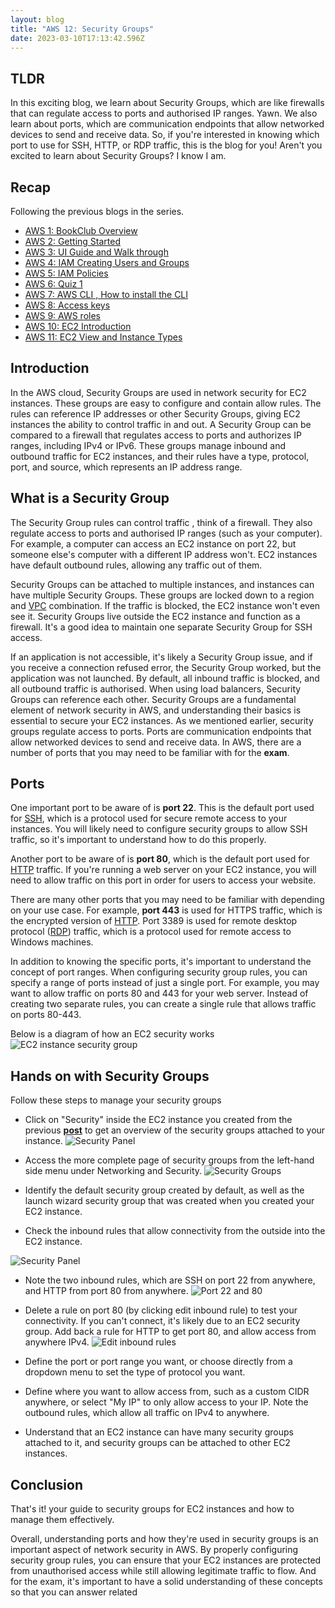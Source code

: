 ```yaml
---
layout: blog
title: "AWS 12: Security Groups"
date: 2023-03-10T17:13:42.596Z
---
```


## TLDR

In this exciting blog, we learn about Security Groups, which are like firewalls that can regulate access to ports and authorised IP ranges. Yawn. We also learn about ports, which are communication endpoints that allow networked devices to send and receive data. So, if you're interested in knowing which port to use for SSH, HTTP, or RDP traffic, this is the blog for you! Aren't you excited to learn about Security Groups? I know I am.

## Recap

Following the previous blogs in the series.

- [AWS 1: BookClub Overview](https://magicishaqblog.netlify.app/aws/)
- [AWS 2: Getting Started](https://magicishaqblog.netlify.app/2023-01-23-aws-2-getting-started/)
- [AWS 3: UI Guide and Walk through](https://magicishaqblog.netlify.app/2023-01-27-aws-3-UI-guide-and-walkthrough)
- [AWS 4: IAM Creating Users and Groups](https://magicishaqblog.netlify.app/2023-01-28-aws-4-IAM)
- [AWS 5: IAM Policies](https://magicishaqblog.netlify.app/2023-02-03-aws-5-IAM-polices)
- [AWS 6: Quiz 1 ](https://magicishaqblog.netlify.app/aws-quiz-one)
- [AWS 7: AWS CLI , How to install the CLI](https://magicishaqblog.netlify.app/2023-10-03-aws-7-cli)
- [AWS 8: Access keys](https://magicishaqblog.netlify.app/2023-10-03-aws-8-access-keys)
- [AWS 9: AWS roles](https://magicishaqblog.netlify.app/2023-02-17-aws-9-roles)
- [AWS 10: EC2 Introduction](https://magicishaqblog.netlify.app/2023-02-24-aws-10-EC2/)
- [AWS 11: EC2 View and Instance Types](https://magicishaqblog.netlify.app/2023-03-03-aws-11-EC2-View-and-instance-types/)

## Introduction

In the AWS cloud, Security Groups are used in network security for EC2 instances. These groups are easy to configure and contain allow rules. The rules can reference IP addresses or other Security Groups, giving EC2 instances the ability to control traffic in and out. A Security Group can be compared to a firewall that regulates access to ports and authorizes IP ranges, including IPv4 or IPv6. These groups manage inbound and outbound traffic for EC2 instances, and their rules have a type, protocol, port, and source, which represents an IP address range.

## What is a Security Group

The Security Group rules can control traffic , think of a firewall. They also regulate access to ports and authorised IP ranges (such as your computer). For example, a computer can access an EC2 instance on port 22, but someone else's computer with a different IP address won't. EC2 instances have default outbound rules, allowing any traffic out of them.

Security Groups can be attached to multiple instances, and instances can have multiple Security Groups. These groups are locked down to a region and [VPC](https://docs.aws.amazon.com/vpc/latest/userguide/what-is-amazon-vpc.html) combination. If the traffic is blocked, the EC2 instance won't even see it. Security Groups live outside the EC2 instance and function as a firewall. It's a good idea to maintain one separate Security Group for SSH access.

If an application is not accessible, it's likely a Security Group issue, and if you receive a connection refused error, the Security Group worked, but the application was not launched. By default, all inbound traffic is blocked, and all outbound traffic is authorised. When using load balancers, Security Groups can reference each other. Security Groups are a fundamental element of network security in AWS, and understanding their basics is essential to secure your EC2 instances.
As we mentioned earlier, security groups regulate access to ports. Ports are communication endpoints that allow networked devices to send and receive data. In AWS, there are a number of ports that you may need to be familiar with for the **exam**.

## Ports

One important port to be aware of is **port 22**. This is the default port used for [SSH](https://simple.wikipedia.org/wiki/Secure_Shell), which is a protocol used for secure remote access to your instances. You will likely need to configure security groups to allow SSH traffic, so it's important to understand how to do this properly.

Another port to be aware of is **port 80**, which is the default port used for [HTTP](https://simple.wikipedia.org/wiki/Hypertext_Transfer_Protocol) traffic. If you're running a web server on your EC2 instance, you will need to allow traffic on this port in order for users to access your website.

There are many other ports that you may need to be familiar with depending on your use case. For example, **port 443** is used for HTTPS traffic, which is the encrypted version of [HTTP](https://simple.wikipedia.org/wiki/Hypertext_Transfer_Protocol). Port 3389 is used for remote desktop protocol ([RDP](https://en.wikipedia.org/wiki/Remote_Desktop_Protocol)) traffic, which is a protocol used for remote access to Windows machines.

In addition to knowing the specific ports, it's important to understand the concept of port ranges. When configuring security group rules, you can specify a range of ports instead of just a single port. For example, you may want to allow traffic on ports 80 and 443 for your web server. Instead of creating two separate rules, you can create a single rule that allows traffic on ports 80-443.

Below is a diagram of how an EC2 security works
![EC2 instance security group](/blog/src/images/sg-1.png)

## Hands on with Security Groups

Follow these steps to manage your security groups

- Click on "Security" inside the EC2 instance you created from the previous **[post](https://magicishaqblog.netlify.app/2023-03-03-aws-11-EC2-View-and-instance-types/)** to get an overview of the security groups attached to your instance.
  ![Security Panel](/blog/src/images/sg-2.png)

- Access the more complete page of security groups from the left-hand side menu under Networking and Security.
  ![Security Groups](/blog/src/images/sg-3.png)

- Identify the default security group created by default, as well as the launch wizard security group that was created when you created your EC2 instance.

- Check the inbound rules that allow connectivity from the outside into the EC2 instance.

![Security Panel](/blog/src/images/sg-4.png)

- Note the two inbound rules, which are SSH on port 22 from anywhere, and HTTP from port 80 from anywhere.
  ![Port 22 and 80](/blog/src/images/sg-5.png)

- Delete a rule on port 80 (by clicking edit inbound rule) to test your connectivity. If you can't connect, it's likely due to an EC2 security group.
  Add back a rule for HTTP to get port 80, and allow access from anywhere IPv4.
  ![Edit inbound rules ](/blog/src/images/sg-6.png)

- Define the port or port range you want, or choose directly from a dropdown menu to set the type of protocol you want.
- Define where you want to allow access from, such as a custom CIDR anywhere, or select "My IP" to only allow access to your IP.
  Note the outbound rules, which allow all traffic on IPv4 to anywhere.
- Understand that an EC2 instance can have many security groups attached to it, and security groups can be attached to other EC2 instances.

## Conclusion

That's it! your guide to security groups for EC2 instances and how to manage them effectively.

Overall, understanding ports and how they're used in security groups is an important aspect of network security in AWS. By properly configuring security group rules, you can ensure that your EC2 instances are protected from unauthorised access while still allowing legitimate traffic to flow. And for the exam, it's important to have a solid understanding of these concepts so that you can answer related
